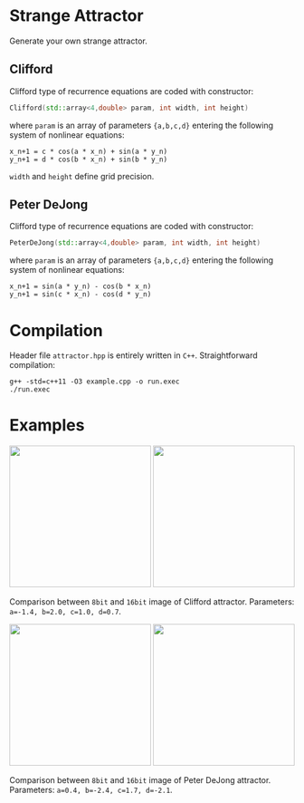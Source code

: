 Strange Attractor
=================
Generate your own strange attractor.

## Clifford
Clifford type of recurrence equations are coded with constructor:
```cpp
Clifford(std::array<4,double> param, int width, int height)
```
where `param` is an array of parameters `{a,b,c,d}` entering the following system of nonlinear equations:
```
x_n+1 = c * cos(a * x_n) + sin(a * y_n)
y_n+1 = d * cos(b * x_n) + sin(b * y_n)
```

`width` and `height` define grid precision.

## Peter DeJong
Clifford type of recurrence equations are coded with constructor:
```cpp
PeterDeJong(std::array<4,double> param, int width, int height)
```
where `param` is an array of parameters `{a,b,c,d}` entering the following system of nonlinear equations:
```
x_n+1 = sin(a * y_n) - cos(b * x_n)
y_n+1 = sin(c * x_n) - cos(d * y_n)
```

# Compilation
Header file `attractor.hpp` is entirely written in `C++`. Straightforward compilation:
```shell
g++ -std=c++11 -O3 example.cpp -o run.exec
./run.exec
```

# Examples
<image src="./images/Clifford_a=-1.4_b=2.0_c=1.0_d=0.7/clifford8bit.png" width=250 />

<image src="./images/Clifford_a=-1.4_b=2.0_c=1.0_d=0.7/clifford16bit.png" width=250 />

Comparison between `8bit` and `16bit` image of Clifford attractor. Parameters: `a=-1.4, b=2.0, c=1.0, d=0.7`.

<image src="./images/Peterdejong_a=0.4_b=-2.4_c=1.7_d=-2.1/peterdejong8bit.png" width=250 />
<image src="./images/Peterdejong_a=0.4_b=-2.4_c=1.7_d=-2.1/peterdejong16bit.png" width=250 />

Comparison between `8bit` and `16bit` image of Peter DeJong attractor. Parameters: `a=0.4, b=-2.4, c=1.7, d=-2.1`.
